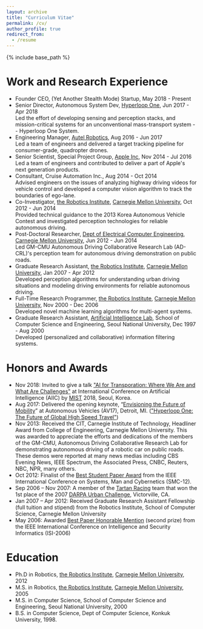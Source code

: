 ```yaml
---
layout: archive
title: "Curriculum Vitae"
permalink: /cv/
author_profile: true
redirect_from:
  - /resume
---
```


{% include base_path %}

Work and Research Experience
======
* Founder CEO, (Yet Another Stealth Mode) Startup, May 2018 - Present<br/>
* Senior Director, Autonomous System Dev, [Hyperloop One](http://www.hyperloop-one.com), Jun 2017 - Apr 2018<br/>
Led the effort of developing sensing and perception stacks, and mission-critical systems for an unconventional mass-transport system -- Hyperloop One System.
* Engineering Manager, [Autel Robotics](http://www.autelrobotics.com), Aug 2016 - Jun 2017<br/>
Led a team of engineers and delivered a target tracking pipeline for consumer-grade, quadropter drones.
* Senior Scientist, Special Project Group, [Apple Inc](http://www.apple.com), Nov 2014 - Jul 2016<br/>
Led a team of engineers and contributed to deliver a part of Apple's next generation products.
* Consultant, Cruise Automation Inc., Aug 2014 - Oct 2014<br/>
Advised engineers on the issues of analyzing highway driving videos for vehicle control and developed a computer vision algorithm to track the boundaries of ego-lane.
* Co-Investigator, [the Robotics Institute](http://ri.cmu.edu), [Carnegie Mellon University](http://www.cmu.edu), Oct 2012 - Jun 2014<br/>
Provided technical guidance to the 2013 Korea Autonomous Vehicle Contest and investigated perception technologies for reliable autonomous driving.
* Post-Doctoral Researcher, [Dept of Electrical Computer Engineering](http://www.ece.cmu.edu), [Carnegie Mellon University](http://www.cmu.edu), Jun 2012 - Jun 2014<br/>
Led GM-CMU Autonomous Driving Collaborative Research Lab (AD-CRL)'s perception team for autonomous driving demonstration on public roads.
* Graduate Research Assistant, [the Robotics Institute](http://ri.cmu.edu), [Carnegie Mellon University](http://www.cmu.edu), Jan 2007 - Apr 2012<br/>
Developed perception algorithms for understanding urban driving situations and modeling driving environments for reliable autonomous driving.
* Full-Time Research Programmer, [the Robotics Institute](http://ri.cmu.edu), [Carnegie Mellon University](http://www.cmu.edu), Nov 2000 - Dec 2006<br/>
Developed novel machine learning algorithms for multi-agent systems.
* Graduate Research Assistant, [Artificial Intelligence Lab](http://bi.snu.ac.kr), School of Computer Science and Engineering, Seoul National University, Dec 1997 - Aug 2000<br/>
Developed (personalized and collaborative) information filtering systems.

Honors and Awards
======
* Nov 2018: Invited to give a talk ["AI for Transporation: Where We Are and What Are Challenges"](/files/aiic-sneakview.pdf) at International Conference on Artificial Intelligence (AIIC) by [MIST](https://www.msit.go.kr/cms/www/m_con/news/report/__icsFiles/afieldfile/2018/11/20/181121%20%EC%A1%B0%EA%B0%84%20(%EB%B3%B4%EB%8F%84)%20%EA%B3%BC%EA%B8%B0%EC%A0%95%ED%86%B5%EB%B6%80%202018%20%EC%9D%B8%EA%B3%B5%EC%A7%80%EB%8A%A5%20%EA%B5%AD%EC%A0%9C%EC%BB%A8%ED%8D%BC%EB%9F%B0%EC%8A%A4%20%EA%B0%9C%EC%B5%9C.pdf) 2018, Seoul, Korea.
* Aug 2017: Delivered the opening keynote, “[Envisioning the Future of Mobility](https://www.trunews.com/article/intro-the-autonomous-vehicles-2017-detroit-summit)” at Autonomous
Vehicles (AV17), Detroit, MI. (["Hyperloop One: The Future of Global High Speed Travel"](https://www.trunews.com/article/hyperloop-one-the-future-of-global-high-speed-travel))
* Nov 2013: Received the CIT, Carnegie Institute of Technology, Headliner Award from College of Engineering, Carnegie Mellon University. This was awarded to appreciate the efforts and
dedications of the members of the GM-CMU, Autonomous Driving Collaborative Research Lab for
demonstrating autonomous driving of a robotic car on public roads. These demos were reported at
many news medias including CBS Evening News, IEEE Spectrum, the Associated Press, CNBC,
Reuters, NBC, NPR, many others.
* Oct 2012: Finalist of the [Best Student Paper Award](/files/smc-2012-best-student-paper-finalist-award.pdf) from the IEEE International Conference
on Systems, Man and Cybernetics (SMC-12).
* Sep 2006 – Nov 2007: A member of the [Tartan Racing](http://www.tartanracing.org/) team that won the 1st place of the
2007 [DARPA Urban Challenge](http://archive.darpa.mil/grandchallenge/), Victorville, CA.
* Jan 2007 – Apr 2012: Received Graduate Research Assistant Fellowship (full tuition and
stipend) from the Robotics Institute, School of Computer Science, Carnegie Mellon University
* May 2006: Awarded [Best Paper Honorable Mention](/files/isi-06-award.pdf) (second prize) from the IEEE International Conference on Intelligence and Security Informatics (ISI-2006)

Education
======
* Ph.D in Robotics, [the Robotics Institute](http://www.ri.cmu.edu), [Carnegie Mellon University](http://www.cmu.edu), 2012
* M.S. in Robotics, [the Robotics Institute](http://www.ri.cmu.edu), [Carnegie Mellon University](http://www.cmu.edu), 2005
* M.S. in Computer Science, School of Computer Science and Engineering, Seoul National University, 2000
* B.S. in Computer Science, Dept of Computer Science, Konkuk University, 1998.

